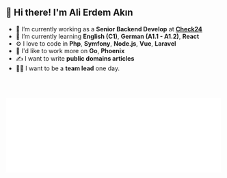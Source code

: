 ## 👋 Hi there! I'm Ali Erdem Akın

- 🔭   I’m currently working as a **Senior Backend Develop** at **[Check24](https://www.check24.de/)**
- 🌱   I’m currently learning **English (C1)**, **German (A1.1 - A1.2)**, **React**
- ⚙️   I love to code in **Php**, **Symfony**,  **Node.js**, **Vue**, **Laravel**
- 🔭   I'd like to work more on **Go**, **Phoenix**
- ✍️   I want to write **public domains articles**
- 🐱‍🏍   I want to be a **team lead** one day.

<br />
<br />
<p align="center">
  <img src="/github-metrics.svg" />
</p>

